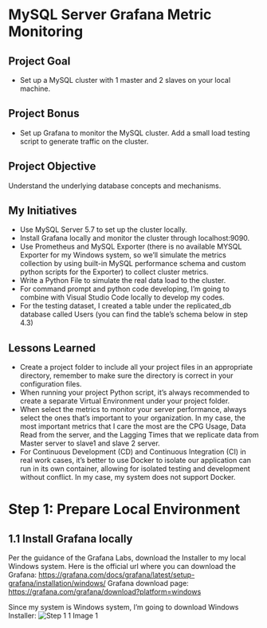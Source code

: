 # MySQL Server Grafana Metric Monitoring

## Project Goal
- Set up a MySQL cluster with 1 master and 2 slaves on your local machine.

## Project Bonus
-	Set up Grafana to monitor the MySQL cluster.
	Add a small load testing script to generate traffic on the cluster.
	
## Project Objective 
Understand the underlying database concepts and mechanisms.

## My Initiatives
- Use MySQL Server 5.7 to set up the cluster locally.
-	Install Grafana locally and monitor the cluster through localhost:9090.
-	Use Prometheus and MySQL Exporter (there is no available MYSQL Exporter for my Windows system, so we’ll simulate the metrics collection by using built-in MySQL performance schema and custom python scripts for the Exporter) to collect cluster metrics.
-	Write a Python File to simulate the real data load to the cluster.
-	For command prompt and python code developing, I’m going to combine with Visual Studio Code locally to develop my codes.
-	For the testing dataset, I created a table under the replicated_db database called Users (you can find the table’s schema below in step 4.3)

## Lessons Learned 
-	Create a project folder to include all your project files in an appropriate directory, remember to make sure the directory is correct in your configuration files.
-	When running your project Python script, it’s always recommended to create a separate Virtual Environment under your project folder.
-	When select the metrics to monitor your server performance, always select the ones that’s important to your organization. In my case, the most important metrics that I care the most are the CPG Usage, Data Read from the server, and the Lagging Times that we replicate data from Master server to slave1 and slave 2 server.
-	For Continuous Development (CD) and Continuous Integration (CI) in real work cases, it’s better to use Docker to isolate our application can run in its own container, allowing for isolated testing and development without conflict. In my case, my system does not support Docker. 


# Step 1: Prepare Local Environment
## 1.1 Install Grafana locally
Per the guidance of the Grafana Labs, download the Installer to my local Windows system. Here is the official url where you can download the Grafana:
https://grafana.com/docs/grafana/latest/setup-grafana/installation/windows/
Grafana download page:
https://grafana.com/grafana/download?platform=windows

Since my system is Windows system, I’m going to download Windows Installer:
![Step 1 1 Image 1](https://github.com/user-attachments/assets/b8e46b1c-30e2-4050-9335-6f4ae8f7a387)

